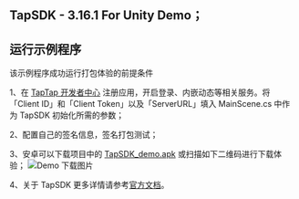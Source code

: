## TapSDK - 3.16.1 For Unity Demo；

## 运行示例程序

该示例程序成功运行打包体验的前提条件

1、在 [TapTap 开发者中心](https://developer.taptap.com/) 注册应用，开启登录、内嵌动态等相关服务。将「Client ID」和「Client Token」以及「ServerURL」填入 MainScene.cs 中作为 TapSDK 初始化所需的参数；

2、配置自己的签名信息，签名打包测试；

3、安卓可以下载项目中的 [TapSDK_demo.apk](https://capacity-files.lcfile.com/1GppPQSObLW6G5a40dVJNv5vRwqal6h9/Tds_demo.apk) 或扫描如下二维码进行下载体验；
![Demo 下载图片](https://capacity-files.lcfile.com/alHp1D8Yb9MNyRdah3MuYWyvos2IR12k/unity_demo.png)

4、关于 TapSDK 更多详情请参考[官方文档](https://developer.taptap.com/docs/sdk/)。

